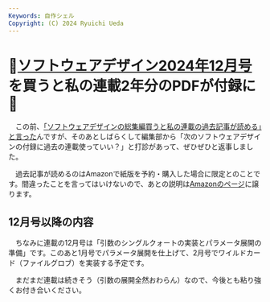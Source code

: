 ```yaml
---
Keywords: 自作シェル
Copyright: (C) 2024 Ryuichi Ueda
---
```


# 🙏[ソフトウェアデザイン2024年12月号](https://amzn.to/3AszhHI)を買うと私の連載2年分のPDFが付録に🙏

　この前、[「ソフトウェアデザインの総集編買うと私の連載の過去記事が読める」と言った](/?post=20240927_sd)んですが、そのあとしばらくして編集部から「次のソフトウェアデザインの付録に過去の連載使っていい？」と打診があって、ぜひぜひと返事しました。

　過去記事が読めるのはAmazonで紙版を予約・購入した場合に限定とのことです。間違ったことを言ってはいけないので、あとの説明は[Amazonのページ](https://amzn.to/3AszhHI)に譲ります。

## 12月号以降の内容

　ちなみに連載の12月号は「引数のシングルクォートの実装とパラメータ展開の準備」です。このあと1月号でパラメータ展開を仕上げて、2月号でワイルドカード（ファイルグロブ）を実装する予定です。

　まだまだ連載は続きそう（引数の展開全然おわらん）なので、今後とも粘り強くお付き合いください。
